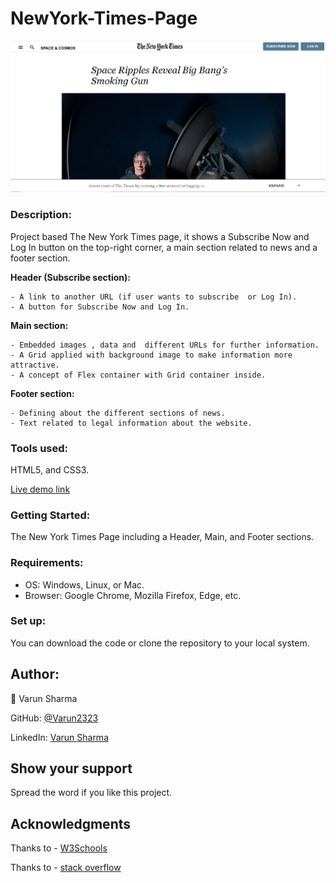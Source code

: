 # NewYork-Times-Page

![screenshot](images/part-1.PNG)

### **Description:** 

Project based The New York Times page, it shows a Subscribe Now and Log In button on the top-right corner, a main section related to news and a footer section.
 
 **Header (Subscribe section):**
 
 	- A link to another URL (if user wants to subscribe  or Log In).
 	- A button for Subscribe Now and Log In.
 	
 **Main section:**
 
 	- Embedded images , data and  different URLs for further information.
 	- A Grid applied with background image to make information more attractive.
 	- A concept of Flex container with Grid container inside.
 	
 **Footer section:**
 
 	- Defining about the different sections of news.
 	- Text related to legal information about the website.
 	
	
 ### **Tools used:**
 
 HTML5, and CSS3.
 
 
 
  [Live demo link](https://varun2323.github.io/NewYork-Times-Page/)
 
 
### **Getting Started:**

The New York Times Page including a Header, Main, and Footer sections.



 ### **Requirements:** 

 - OS: Windows, Linux, or Mac.
 - Browser: Google Chrome, Mozilla Firefox, Edge, etc.
 


### **Set up:**

You can download the code or clone the repository to your local system.



## **Author:**

👤 Varun Sharma

GitHub: [@Varun2323](https://github.com/Varun2323)

LinkedIn: [Varun Sharma](https://www.linkedin.com/in/varun-sharma-82b29b82/)


 
## **Show your support**

Spread the word if you like this project.

## **Acknowledgments**

Thanks to - [W3Schools](http://w3schools-fa.ir)

Thanks to - [stack overflow](https://stackoverflow.com/)


